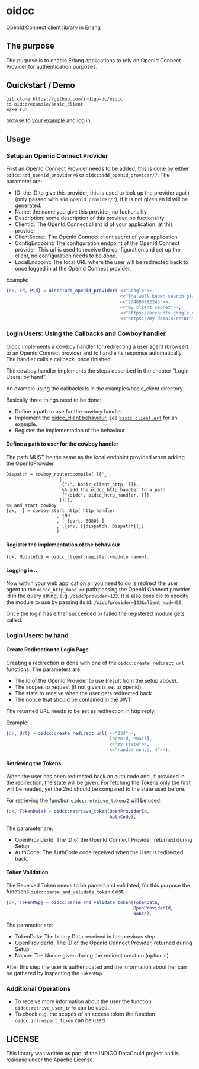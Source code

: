 # oidcc
OpenId Connect client library in Erlang

## The purpose
The purpose is to enable Erlang applications to rely on OpenId Connect Provider
for authentication purposes.


## Quickstart / Demo
```
git clone https://github.com/indigo-dc/oidcc
cd oidcc/example/basic_client
make run
```
browse to [your example](http://localhost:8080) and log in.

## Usage 
### Setup an Openid Connect Provider 
First an OpenId Connect Provider needs to be added, this is done by either
`oidcc:add_openid_provider/6` or `oidcc:add_openid_provider/7`.
The parameter are:
* ID: the ID to give this provider, this is used to look up the provider again
  (only passed with `add_openid_provider/7`), if it is not given an Id will be
  generated.
* Name: the name you give this provider, no fuctionality
* Description: some description of this provider, no fuctionality
* ClientId: The OpenId Connect client id of your application, at this provider
* ClientSecret: The OpenId Connect client secret of your application 
* ConfigEndpoint: The configuration endpoint of the OpenId Connect provider.
  This url is used to receive the configuration and set up the client, no
  configuration needs to be done. 
* LocalEndpoint: The local URL where the user will be redirected back to once
  logged in at the OpenId Connect provider.


Example:
```Erlang
{ok, Id, Pid} = oidcc:add_openid_provider( <<"Google">>, 
                                           <<"The well known search giant">>,
                                           <<"234890982343">>,
                                           <<"my client secret">>,
                                           <<"https://accounts.google.com/.well-known/openid-configuration">>,
                                           <<"https://my.domain/return">>),
```
### Login Users: Using the Callbacks and Cowboy handler
Oidcc implements a cowboy handler for redirecting a user agent (browser) to an OpenId Connect provider and to handle its response automatically. The handler calls a callback, once finished.

The cowboy handler implements the steps described in the chapter "Login Users: by hand".

An example using the callbacks is in the examples/basic_client directory.

Basically three things need to be done:
 * Define a path to use for the cowboy handler
 * Implement the [oidcc_client behaviour](https://github.com/indigo-dc/oidcc/blob/master/src/oidcc_client.erl), see [`basic_client.erl`](https://github.com/indigo-dc/oidcc/blob/master/example/basic_client/src/basic_client.erl) for an example.
 * Register the implementation of the behaviour

#### Define a path to user for the cowboy handler
The path MUST be the same as the local endpoint provided when adding the OpenIdProvider.
```
Dispatch = cowboy_router:compile( [{'_',
					[
					 {"/", basic_client_http, []},
                     %% add the oidcc_http_handler to a path
					 {"/oidc", oidcc_http_handler, []}
					]}]),
%% and start cowboy
{ok, _} = cowboy:start_http( http_handler
			       , 100
			       , [ {port, 8080} ]
			       , [{env, [{dispatch, Dispatch}]}]
			       )
```
#### Register the implementation of the behaviour 
```
{ok, ModuleId} = oidcc_client:register(<module name>).
```

#### Logging in ...
Now within your web application all you need to do is redirect the user agent 
to the `oidcc_http_handler` path passing the OpenId Connect provider id in the
query string, e.g. `/oidc?provider=123`.
It is also possible to specify the module to use by passing its id: 
`/oidc?provider=123&client_mod=456`.

Once the login has either succeeded or failed the registered module gets called.

### Login Users: by hand 
#### Create Redirection to Login Page 
Creating a redirection is done with one of the `oidcc:create_redirect_url`
functions. 
The parameters are:
* The Id of the OpenId Provider to use (result from the setup above).
* The scopes to request (if not given is set to openid).
* The state to receive when the user gets redirected back
* The nonce that should be contained in the JWT

The returned URL needs to be set as redirection in http reply.

Example:
```Erlang
{ok, Url} = oidcc:create_redirect_url( <<"234">>, 
                                       [openid, email],
                                       <<"my state">>,
                                       <<"random nonce, 4">>),
```

#### Retrieving the Tokens
When the user has been redirected back an auth code and ,if provided in the
redirection, the state will be given. For fetching the Tokens only the first
will be needed, yet the 2nd should be compared to the state used before.

For retrieving the function `oidcc:retrieve_token/2` will be used:
```Erlang
{ok, TokenData} = oidcc:retrieve_token(OpenProviderId,
                                       AuthCode),
```
The parameter are:
* OpenProviderId: The ID of the OpenId Connect Provider, returned during Setup
* AuthCode: The AuthCode code received when the User is redirected back.

#### Token Validation
The Received Token needs to be parsed and validated, for this purpose the
functions `oidcc:parse_and_validate_token` exist.

```Erlang
{ok, TokenMap} = oidcc:parse_and_validate_token(TokenData,
                                                OpenProviderId,
                                                Nonce),
```
The parameter are:
* TokenData: The binary Data received in the previous step
* OpenProviderId: The ID of the OpenId Connect Provider, returned during Setup
* Nonce: The Nonce given during the redirect creation (optional).

After this step the user is authenticated and the information about her can be
gathered by inspecting the `TokenMap`.

### Additional Operations
* To receive more information about the user the function `oidcc:retrive_user_info` can be used.
* To check e.g. the scopes of an access token the function `oidcc:introspect_token` can be used.


## LICENSE
This library was written as part of the INDIGO DataCould project and is realease
under the Apache License.



